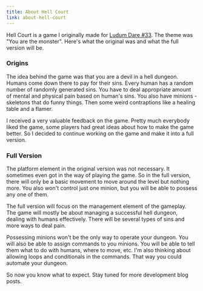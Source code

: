 ```yaml
---
title: About Hell Court
link: about-hell-court
---
```


Hell Court is a game I originally made for [Ludum Dare #33](http://ludumdare.com/compo/ludum-dare-33/?action=preview&uid=33094). The theme was "You are the monster". Here's what the original was and what the full version will be.

### Origins

The idea behind the game was that you are a devil in a hell dungeon. Humans come down there to pay for their sins. Every human has a random number of randomly generated sins. You have to deal appropriate amount of mental and physical pain based on human's sins. You also have minions - skeletons that do funny things. Then some weird contraptions like a healing table and a flamer.

I received a very valuable feedback on the game. Pretty much everybody liked the game, some players had great ideas about how to make the game better. So I decided to continue working on the game and make it into a full version.

### Full Version

The platform element in the original version was not necessary. It sometimes even got in the way of playing the game. So in the full version, there will only be a basic movement to move around the level but nothing more. You also won't control just one minion, but you will be able to possess any one of them.

The full version will focus on the management element of the gameplay. The game will mostly be about managing a successful hell dungeon, dealing with humans effectively. There will be several types of sins and more ways to deal pain.

Possessing minions won't be the only way to operate your dungeon. You will also be able to assign commands to you minions. You will be able to tell them what to do with humans, where to move, etc. I'm also thinking about allowing loops and conditionals in the commands. That way you could automate your dungeon.

So now you know what to expect. Stay tuned for more development blog posts.
